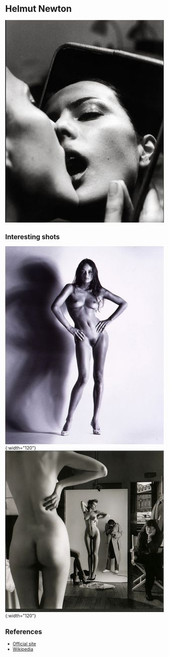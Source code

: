 
# Helmut Newton

![01](photos/helmut-newton-02.jpg)


## Interesting shots

![01](photos/helmut-newton-01.jpg){:width="120"}
![03](photos/helmut-newton-03.jpg){:width="120"}


## References

* [Official site](http://www.helmutnewton.com)
* [Wikipedia](https://en.wikipedia.org/wiki/Helmut_Newton)